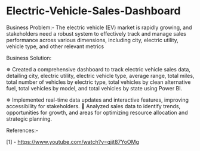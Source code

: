 # Electric-Vehicle-Sales-Dashboard

Business Problem:- The electric vehicle (EV) market is rapidly growing, and stakeholders need a robust system to effectively track and manage sales performance across various dimensions, including city, electric utility, vehicle type, and other relevant metrics 

Business Solution: 

✵ Created a comprehensive dashboard to track electric vehicle sales data, detailing city, electric utility, electric vehicle type, average range, total miles, total number of vehicles by electric type, total vehicles by clean alternative fuel, total vehicles by model, and total vehicles by state using Power BI.

✵ Implemented real-time data updates and interactive features, improving accessibility for stakeholders.  Analyzed sales data to identify trends, opportunities for growth, and areas for optimizing resource allocation and strategic planning.


References:- 

[1] - https://www.youtube.com/watch?v=qjjt87YoOMg
